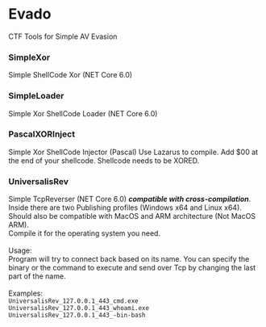 # Evado
CTF Tools for Simple AV Evasion

### SimpleXor
Simple ShellCode Xor (NET Core 6.0)

### SimpleLoader
Simple Xor ShellCode Loader (NET Core 6.0)

### PascalXORInject
Simple Xor ShellCode Injector (Pascal)
Use Lazarus to compile.
Add $00 at the end of your shellcode.
Shellcode needs to be XORED.

### UniversalisRev
Simple TcpReverser (NET Core 6.0) ***compatible with cross-compilation***. <br> 
Inside there are two Publishing profiles (Windows x64 and Linux x64). <br> Should also be compatible with MacOS and ARM architecture (Not MacOS ARM).
<br>
Compile it for the operating system you need.
<br><br>
Usage: <br>
Program will try to connect back based on its name.
You can specify the binary or the command to execute and send over Tcp by changing the last part of the name.<br>
<br> Examples: <br>
`UniversalisRev_127.0.0.1_443_cmd.exe` <br>
`UniversalisRev_127.0.0.1_443_whoami.exe` <br>
`UniversalisRev_127.0.0.1_443_-bin-bash`
